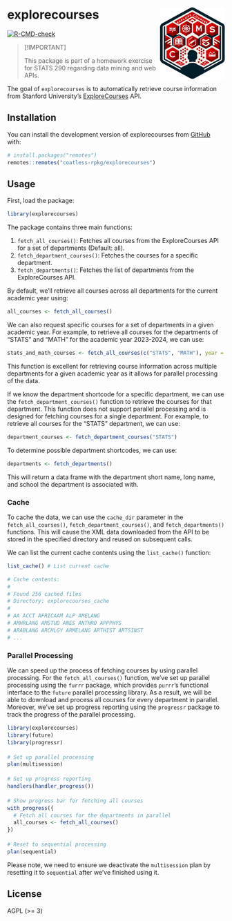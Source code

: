 
<!-- README.md is generated from README.Rmd. Please edit that file -->

# explorecourses <img src="man/figures/logo-explorecourses.png" align="right" alt="Logo: a person looking at all the courses to choose from" width="150"/>

<!-- badges: start -->

[![R-CMD-check](https://github.com/coatless-rpkg/explorecourses/actions/workflows/R-CMD-check.yaml/badge.svg)](https://github.com/coatless-rpkg/explorecourses/actions/workflows/R-CMD-check.yaml)
<!-- badges: end -->

> \[!IMPORTANT\]
>
> This package is part of a homework exercise for STATS 290 regarding
> data mining and web APIs.

The goal of `explorecourses` is to automatically retrieve course
information from Stanford University’s
[ExploreCourses](https://explorecourses.stanford.edu/) API.

## Installation

You can install the development version of explorecourses from
[GitHub](https://github.com/) with:

``` r
# install.packages("remotes")
remotes::remotes("coatless-rpkg/explorecourses")
```

## Usage

First, load the package:

``` r
library(explorecourses)
```

The package contains three main functions:

1.  `fetch_all_courses()`: Fetches all courses from the ExploreCourses
    API for a set of departments (Default: all).
2.  `fetch_department_courses()`: Fetches the courses for a specific
    department.
3.  `fetch_departments()`: Fetches the list of departments from the
    ExploreCourses API.

By default, we’ll retrieve all courses across all departments for the
current academic year using:

``` r
all_courses <- fetch_all_courses()
```

We can also request specific courses for a set of departments in a given
academic year. For example, to retrieve all courses for the departments
of “STATS” and “MATH” for the academic year 2023-2024, we can use:

``` r
stats_and_math_courses <- fetch_all_courses(c("STATS", "MATH"), year = "20232024")
```

This function is excellent for retrieving course information across
multiple departments for a given academic year as it allows for parallel
processing of the data.

If we know the department shortcode for a specific department, we can
use the `fetch_department_courses()` function to retrieve the courses
for that department. This function does not support parallel processing
and is designed for fetching courses for a single department. For
example, to retrieve all courses for the “STATS” department, we can use:

``` r
department_courses <- fetch_department_courses("STATS")
```

To determine possible department shortcodes, we can use:

``` r
departments <- fetch_departments()
```

This will return a data frame with the department short name, long name,
and school the department is associated with.

### Cache

To cache the data, we can use the `cache_dir` parameter in the
`fetch_all_courses()`, `fetch_department_courses()`, and
`fetch_departments()` functions. This will cause the XML data downloaded
from the API to be stored in the specified directory and reused on
subsequent calls.

We can list the current cache contents using the `list_cache()`
function:

``` r
list_cache() # List current cache
```

``` r
# Cache contents:
# 
# Found 256 cached files
# Directory: explorecourses_cache
# 
# AA ACCT AFRICAAM ALP AMELANG
# AMHRLANG AMSTUD ANES ANTHRO APPPHYS
# ARABLANG ARCHLGY ARMELANG ARTHIST ARTSINST
# ...
```

### Parallel Processing

We can speed up the process of fetching courses by using parallel
processing. For the `fetch_all_courses()` function, we’ve set up
parallel processing using the `furrr` package, which provides `purrr`’s
functional interface to the `future` parallel processing library. As a
result, we will be able to download and process all courses for every
department in parallel. Moreover, we’ve set up progress reporting using
the `progressr` package to track the progress of the parallel
processing.

``` r
library(explorecourses)
library(future)
library(progressr)

# Set up parallel processing
plan(multisession)

# Set up progress reporting
handlers(handler_progress())

# Show progress bar for fetching all courses
with_progress({
  # Fetch all courses for the departments in parallel
  all_courses <- fetch_all_courses()
})

# Reset to sequential processing
plan(sequential)
```

Please note, we need to ensure we deactivate the `multisession` plan by
resetting it to `sequential` after we’ve finished using it.

## License

AGPL (\>= 3)
